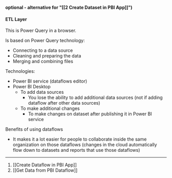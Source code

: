 **optional - alternative for "[[2 Create Dataset in PBI App]]")**

#### ETL Layer

This is Power Query in a browser.

Is based on Power Query technology:
- Connecting to a data source
- Cleaning and preparing the data
- Merging and combining files

Technologies:
- Power BI service (dataflows editor)
- Power BI Desktop
	- To add data sources
		- You lose the ability to add additional data sources (not if adding dataflow after other data sources)
	- To make additional changes
		- To make changes on dataset after publishing it in Power BI service

Benefits of using dataflows
- It makes it a lot easier for people to collaborate inside the same organization on those dataflows (changes in the cloud automatically flow down to datasets and reports that use those dataflows)

---

1. [[Create Dataflow in PBI App]]
2. [[Get Data from PBI Dataflow]]



